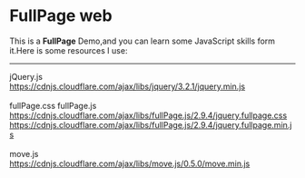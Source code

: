 FullPage web
===================

This is a **FullPage** Demo,and you can learn some JavaScript skills form it.Here is some resources I use:

----------

jQuery.js <br/>
https://cdnjs.cloudflare.com/ajax/libs/jquery/3.2.1/jquery.min.js<br/><br/>
fullPage.css fullPage.js<br/>
https://cdnjs.cloudflare.com/ajax/libs/fullPage.js/2.9.4/jquery.fullpage.css<br/>
https://cdnjs.cloudflare.com/ajax/libs/fullPage.js/2.9.4/jquery.fullpage.min.js<br/><br/>
move.js<br/>
https://cdnjs.cloudflare.com/ajax/libs/move.js/0.5.0/move.min.js<br/>
